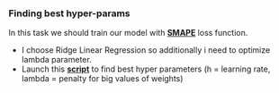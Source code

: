 ### Finding best hyper-params

In this task we should train our model with **[SMAPE](https://en.wikipedia.org/wiki/Symmetric_mean_absolute_percentage_error)** loss function.

- I choose Ridge Linear Regression so additionally i need to optimize lambda parameter.
- Launch this **[script](data/run_all_datasets.bash)** 
  to find best hyper parameters (h = learning rate, lambda = penalty for big values of weights)
                                                        